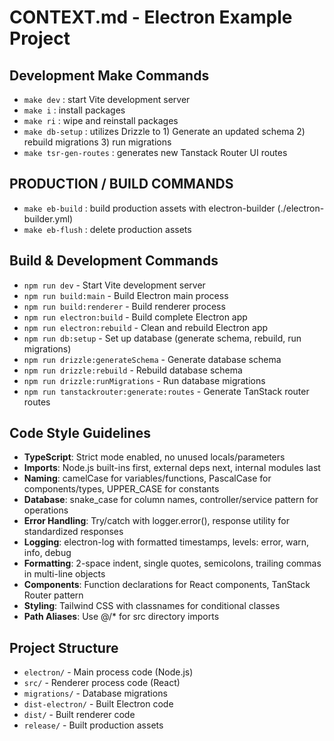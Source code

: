 # CONTEXT.md - Electron Example Project

## Development Make Commands

- `make dev` : start Vite development server
- `make i` : install packages
- `make ri` : wipe and reinstall packages
- `make db-setup` : utilizes Drizzle to 1) Generate an updated schema 2) rebuild migrations 3) run migrations
- `make tsr-gen-routes` : generates new Tanstack Router UI routes

## PRODUCTION / BUILD COMMANDS
- `make eb-build` : build production assets with electron-builder (./electron-builder.yml)
- `make eb-flush` : delete production assets


## Build & Development Commands
- `npm run dev` - Start Vite development server
- `npm run build:main` - Build Electron main process
- `npm run build:renderer` - Build renderer process
- `npm run electron:build` - Build complete Electron app
- `npm run electron:rebuild` - Clean and rebuild Electron app
- `npm run db:setup` - Set up database (generate schema, rebuild, run migrations)
- `npm run drizzle:generateSchema` - Generate database schema
- `npm run drizzle:rebuild` - Rebuild database schema
- `npm run drizzle:runMigrations` - Run database migrations
- `npm run tanstackrouter:generate:routes` - Generate TanStack router routes

## Code Style Guidelines
- **TypeScript**: Strict mode enabled, no unused locals/parameters
- **Imports**: Node.js built-ins first, external deps next, internal modules last
- **Naming**: camelCase for variables/functions, PascalCase for components/types, UPPER_CASE for constants
- **Database**: snake_case for column names, controller/service pattern for operations
- **Error Handling**: Try/catch with logger.error(), response utility for standardized responses
- **Logging**: electron-log with formatted timestamps, levels: error, warn, info, debug
- **Formatting**: 2-space indent, single quotes, semicolons, trailing commas in multi-line objects
- **Components**: Function declarations for React components, TanStack Router pattern
- **Styling**: Tailwind CSS with classnames for conditional classes
- **Path Aliases**: Use @/* for src directory imports

## Project Structure
- `electron/` - Main process code (Node.js)
- `src/` - Renderer process code (React)
- `migrations/` - Database migrations
- `dist-electron/` - Built Electron code
- `dist/` - Built renderer code
- `release/` - Built production assets